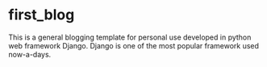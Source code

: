 # first_blog
This is a general blogging template for personal use developed in python web framework Django.
Django is one of the most popular framework used now-a-days.
